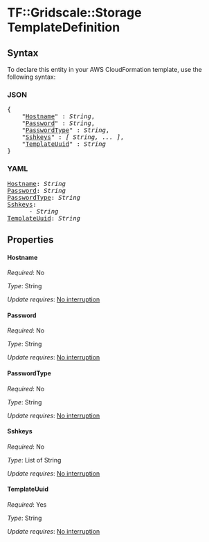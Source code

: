 # TF::Gridscale::Storage TemplateDefinition

## Syntax

To declare this entity in your AWS CloudFormation template, use the following syntax:

### JSON

<pre>
{
    "<a href="#hostname" title="Hostname">Hostname</a>" : <i>String</i>,
    "<a href="#password" title="Password">Password</a>" : <i>String</i>,
    "<a href="#passwordtype" title="PasswordType">PasswordType</a>" : <i>String</i>,
    "<a href="#sshkeys" title="Sshkeys">Sshkeys</a>" : <i>[ String, ... ]</i>,
    "<a href="#templateuuid" title="TemplateUuid">TemplateUuid</a>" : <i>String</i>
}
</pre>

### YAML

<pre>
<a href="#hostname" title="Hostname">Hostname</a>: <i>String</i>
<a href="#password" title="Password">Password</a>: <i>String</i>
<a href="#passwordtype" title="PasswordType">PasswordType</a>: <i>String</i>
<a href="#sshkeys" title="Sshkeys">Sshkeys</a>: <i>
      - String</i>
<a href="#templateuuid" title="TemplateUuid">TemplateUuid</a>: <i>String</i>
</pre>

## Properties

#### Hostname

_Required_: No

_Type_: String

_Update requires_: [No interruption](https://docs.aws.amazon.com/AWSCloudFormation/latest/UserGuide/using-cfn-updating-stacks-update-behaviors.html#update-no-interrupt)

#### Password

_Required_: No

_Type_: String

_Update requires_: [No interruption](https://docs.aws.amazon.com/AWSCloudFormation/latest/UserGuide/using-cfn-updating-stacks-update-behaviors.html#update-no-interrupt)

#### PasswordType

_Required_: No

_Type_: String

_Update requires_: [No interruption](https://docs.aws.amazon.com/AWSCloudFormation/latest/UserGuide/using-cfn-updating-stacks-update-behaviors.html#update-no-interrupt)

#### Sshkeys

_Required_: No

_Type_: List of String

_Update requires_: [No interruption](https://docs.aws.amazon.com/AWSCloudFormation/latest/UserGuide/using-cfn-updating-stacks-update-behaviors.html#update-no-interrupt)

#### TemplateUuid

_Required_: Yes

_Type_: String

_Update requires_: [No interruption](https://docs.aws.amazon.com/AWSCloudFormation/latest/UserGuide/using-cfn-updating-stacks-update-behaviors.html#update-no-interrupt)

